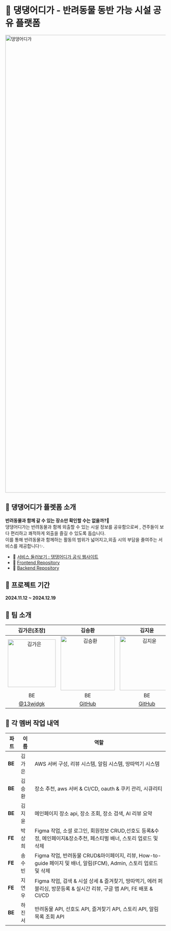 # 🐶 댕댕어디가 - 반려동물 동반 가능 시설 공유 플랫폼
<img width="1438" alt="댕댕어디가" src="https://github.com/user-attachments/assets/e9fa6e63-1ad6-44d0-9232-81a347004747" />

## 🩷 댕댕어디가 플렛폼 소개
<strong>반려동물과 함께 갈 수 있는 장소만 확인할 수는 없을까?🧐</strong><br>
댕댕어디가는 반려동물과 함께 외출할 수 있는 시설 정보를 공유함으로써 , 견주들이 보다 편리하고 쾌적하게 외출을 즐길 수 있도록 돕습니다.<br>
이를 통해 반려동물과 함께하는 활동의 범위가 넓어지고,외출 시의 부담을 줄여주는 서비스를 제공합니다✨.<br>

- 🔗 <a href="https://fronttest.daengdaeng-where.link/"> 서비스 둘러보기 : 댕댕어디가 공식 웹사이트</a>
- 🔗 <a href="https://github.com/WHERE-ARE-YOU-GOING-DAENG-DAENG/WHERE_ARE_YOU_GOING_DAENG_DAENG_FE"> Frontend Repository</a>
- 🔗 <a href="https://github.com/WHERE-ARE-YOU-GOING-DAENG-DAENG/WHERE_ARE_YOU_GOING_DAENG_DAENG_-"> Backend Repository</a>

## 🩷 프로젝트 기간 
**2024.11.12 ~ 2024.12.19**

## 🩷 팀 소개
| 김가은[조장] | 김승환 | 김지윤 | 박상희 |송수빈|지연우[부조장]|하진서|
|:------:|:------:|:------:|:------:|:------:|:------:|:------:|
| <img src="https://avatars.githubusercontent.com/u/63792723?v=4" alt="김가은" width="150"> | <img src="https://avatars.githubusercontent.com/u/101561741?v=4" alt="김승환" width="170"> | <img src="https://avatars.githubusercontent.com/u/147837947?v=4" alt="김지윤" width="170"> | <img src="https://avatars.githubusercontent.com/u/175171101?v=4" alt="박상희" width="170"> |<img src="https://avatars.githubusercontent.com/u/134045937?v=4" alt="송수빈" width="170"> |<img src="https://avatars.githubusercontent.com/u/110551002?v=4" alt="지연우" width="150"> |<img src="https://avatars.githubusercontent.com/u/131326799?v=4" alt="하진서" width="170"> |
| BE | BE | BE | FE |FE|FE|BE|
| [@13wjdgk](https://github.com/13wjdgk) | [GitHub](https://github.com/lixxce5017) | [GitHub](https://github.com/jiyun829) | [GitHub](https://github.com/tkdgml1241) |[GitHub](https://github.com/subinsong01) | [GitHub](https://github.com/wldusdn) | [GitHub](https://github.com/xnfnfnr) |



## 🩷 각 멤버 작업 내역
| 파트 | 이름   | 역할                                                                                     |
|------|--------|------------------------------------------------------------------------------------------|
|**BE** | 김가은 | AWS 서버 구성, 리뷰 시스템, 알림 시스템, 땅따먹기 시스템 |
|**BE**  |  김승환| 장소 추천, aws 서버 & CI/CD, oauth & 쿠키 관리, 시큐리티 |
| **BE** | 김지윤 | 메인페이지 장소 api, 장소 조회, 장소 검색, AI 리뷰 요약  
| **FE**   | 박상희 | Figma 작업, 소셜 로그인, 회원정보 CRUD,선호도 등록&수정, 메인페이지&장소추천, 페스티벌 배너, 스토리 업로드 및 삭제   |
| **FE**   | 송수빈 | Figma 작업, 반려동물 CRUD&마이페이지, 리뷰, How-to-guide 페이지 및 배너, 알림(FCM), Admin, 스토리 업로드 및 삭제 |
| **FE**  | 지연우 | Figma 작업, 검색 & 시설 상세 & 즐겨찾기, 땅따먹기, 에러 퍼블리싱, 방문등록 & 실시간 리뷰, 구글 맵 API, FE 배포 & CI/CD|
| **BE**  | 하진서| 반려동물 API, 선호도 API, 즐겨찾기 API, 스토리 API, 알림 목록 조회 API                                  |

